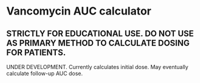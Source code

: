 # Vancomycin AUC calculator

## STRICTLY FOR EDUCATIONAL USE.  DO NOT USE AS PRIMARY METHOD TO CALCULATE DOSING FOR PATIENTS.

UNDER DEVELOPMENT.  Currently calculates initial dose.  May eventually calculate follow-up AUC dose.